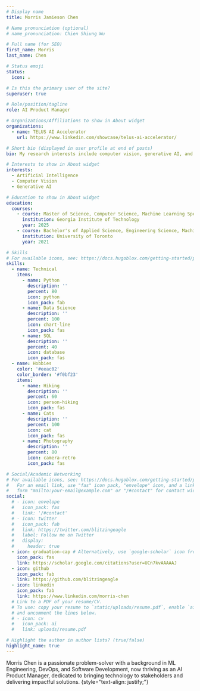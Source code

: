 ```yaml
---
# Display name
title: Morris Jamieson Chen

# Name pronunciation (optional)
# name_pronunciation: Chien Shiung Wu

# Full name (for SEO)
first_name: Morris
last_name: Chen

# Status emoji
status:
  icon: ☕️

# Is this the primary user of the site?
superuser: true

# Role/position/tagline
role: AI Product Manager

# Organizations/Affiliations to show in About widget
organizations:
  - name: TELUS AI Accelerator
    url: https://www.linkedin.com/showcase/telus-ai-accelerator/

# Short bio (displayed in user profile at end of posts)
bio: My research interests include computer vision, generative AI, and all things machine learning.

# Interests to show in About widget
interests:
  - Artificial Intelligence
  - Computer Vision
  - Generative AI

# Education to show in About widget
education:
  courses:
    - course: Master of Science, Computer Science, Machine Learning Specialization
      institution: Georgia Institute of Technology
      year: 2025
    - course: Bachelor's of Applied Science, Engineering Science, Machine Intelligence Option
      institution: University of Toronto
      year: 2021

# Skills
# For available icons, see: https://docs.hugoblox.com/getting-started/page-builder/#icons
skills:
  - name: Technical
    items:
      - name: Python
        description: ''
        percent: 80
        icon: python
        icon_pack: fab
      - name: Data Science
        description: ''
        percent: 100
        icon: chart-line
        icon_pack: fas
      - name: SQL
        description: ''
        percent: 40
        icon: database
        icon_pack: fas
  - name: Hobbies
    color: '#eeac02'
    color_border: '#f0bf23'
    items:
      - name: Hiking
        description: ''
        percent: 60
        icon: person-hiking
        icon_pack: fas
      - name: Cats
        description: ''
        percent: 100
        icon: cat
        icon_pack: fas
      - name: Photography
        description: ''
        percent: 80
        icon: camera-retro
        icon_pack: fas

# Social/Academic Networking
# For available icons, see: https://docs.hugoblox.com/getting-started/page-builder/#icons
#   For an email link, use "fas" icon pack, "envelope" icon, and a link in the
#   form "mailto:your-email@example.com" or "/#contact" for contact widget.
social:
  # - icon: envelope
  #   icon_pack: fas
  #   link: '/#contact'
  # - icon: twitter
  #   icon_pack: fab
  #   link: https://twitter.com/blitzingeagle
  #   label: Follow me on Twitter
  #   display:
  #     header: true
  - icon: graduation-cap # Alternatively, use `google-scholar` icon from `ai` icon pack
    icon_pack: fas
    link: https://scholar.google.com/citations?user=UCn7kvAAAAAJ
  - icon: github
    icon_pack: fab
    link: https://github.com/blitzingeagle
  - icon: linkedin
    icon_pack: fab
    link: https://www.linkedin.com/morris-chen
  # Link to a PDF of your resume/CV.
  # To use: copy your resume to `static/uploads/resume.pdf`, enable `ai` icons in `params.yaml`,
  # and uncomment the lines below.
  # - icon: cv
  #   icon_pack: ai
  #   link: uploads/resume.pdf

# Highlight the author in author lists? (true/false)
highlight_name: true
---
```


Morris Chen is a passionate problem-solver with a background in ML Engineering, DevOps, and Software Development, now thriving
as an AI Product Manager, dedicated to bringing technology to stakeholders and delivering impactful solutions.
{style="text-align: justify;"}
